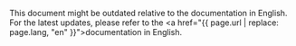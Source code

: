 This document might be outdated relative to the documentation in English. For the latest updates, please refer to the <a href="{{ page.url | replace: page.lang, "en" }}">documentation in English</a>.
